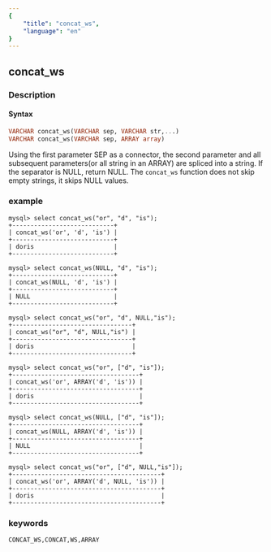```yaml
---
{
    "title": "concat_ws",
    "language": "en"
}
---
```


<!-- 
Licensed to the Apache Software Foundation (ASF) under one
or more contributor license agreements.  See the NOTICE file
distributed with this work for additional information
regarding copyright ownership.  The ASF licenses this file
to you under the Apache License, Version 2.0 (the
"License"); you may not use this file except in compliance
with the License.  You may obtain a copy of the License at

  http://www.apache.org/licenses/LICENSE-2.0

Unless required by applicable law or agreed to in writing,
software distributed under the License is distributed on an
"AS IS" BASIS, WITHOUT WARRANTIES OR CONDITIONS OF ANY
KIND, either express or implied.  See the License for the
specific language governing permissions and limitations
under the License.
-->

## concat_ws
### Description
#### Syntax

```sql
VARCHAR concat_ws(VARCHAR sep, VARCHAR str,...)
VARCHAR concat_ws(VARCHAR sep, ARRAY array)
```

Using the first parameter SEP as a connector, the second parameter and all subsequent parameters(or all string in an ARRAY) are spliced into a string.
If the separator is NULL, return NULL.
The `concat_ws` function does not skip empty strings, it skips NULL values.

### example

```
mysql> select concat_ws("or", "d", "is");
+----------------------------+
| concat_ws('or', 'd', 'is') |
+----------------------------+
| doris                      |
+----------------------------+

mysql> select concat_ws(NULL, "d", "is");
+----------------------------+
| concat_ws(NULL, 'd', 'is') |
+----------------------------+
| NULL                       |
+----------------------------+

mysql> select concat_ws("or", "d", NULL,"is");
+---------------------------------+
| concat_ws("or", "d", NULL,"is") |
+---------------------------------+
| doris                           |
+---------------------------------+

mysql> select concat_ws("or", ["d", "is"]);
+-----------------------------------+
| concat_ws('or', ARRAY('d', 'is')) |
+-----------------------------------+
| doris                             |
+-----------------------------------+

mysql> select concat_ws(NULL, ["d", "is"]);
+-----------------------------------+
| concat_ws(NULL, ARRAY('d', 'is')) |
+-----------------------------------+
| NULL                              |
+-----------------------------------+

mysql> select concat_ws("or", ["d", NULL,"is"]);
+-----------------------------------------+
| concat_ws('or', ARRAY('d', NULL, 'is')) |
+-----------------------------------------+
| doris                                   |
+-----------------------------------------+
```
### keywords
    CONCAT_WS,CONCAT,WS,ARRAY
